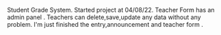 Student Grade System.
Started project at 04/08/22.
Teacher Form has an admin panel .
Teachers can delete,save,update any data without any problem.
I'm just finished the entry,announcement and teacher form .
